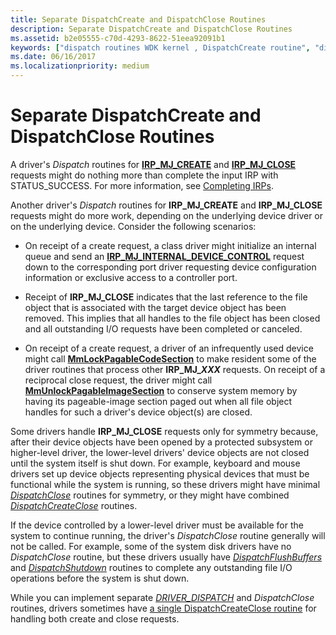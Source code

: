 ```yaml
---
title: Separate DispatchCreate and DispatchClose Routines
description: Separate DispatchCreate and DispatchClose Routines
ms.assetid: b2e05555-c70d-4293-8622-51eea92091b1
keywords: ["dispatch routines WDK kernel , DispatchCreate routine", "dispatch routines WDK kernel , DispatchClose routine", "DispatchClose routine", "DispatchCreate routine", "IRP_MJ_CREATE I/O function code", "IRP_MJ_CLOSE I/O function code", "create dispatch routines WDK kernel", "close dispatch routines WDK kernel"]
ms.date: 06/16/2017
ms.localizationpriority: medium
---
```


# Separate DispatchCreate and DispatchClose Routines





A driver's *Dispatch* routines for [**IRP\_MJ\_CREATE**](https://msdn.microsoft.com/library/windows/hardware/ff550729) and [**IRP\_MJ\_CLOSE**](https://msdn.microsoft.com/library/windows/hardware/ff550720) requests might do nothing more than complete the input IRP with STATUS\_SUCCESS. For more information, see [Completing IRPs](completing-irps.md).

Another driver's *Dispatch* routines for **IRP\_MJ\_CREATE** and **IRP\_MJ\_CLOSE** requests might do more work, depending on the underlying device driver or on the underlying device. Consider the following scenarios:

- On receipt of a create request, a class driver might initialize an internal queue and send an [**IRP\_MJ\_INTERNAL\_DEVICE\_CONTROL**](https://msdn.microsoft.com/library/windows/hardware/ff550766) request down to the corresponding port driver requesting device configuration information or exclusive access to a controller port.

- Receipt of **IRP\_MJ\_CLOSE** indicates that the last reference to the file object that is associated with the target device object has been removed. This implies that all handles to the file object has been closed and all outstanding I/O requests have been completed or canceled.

- On receipt of a create request, a driver of an infrequently used device might call [**MmLockPagableCodeSection**](https://msdn.microsoft.com/library/windows/hardware/ff554601) to make resident some of the driver routines that process other **IRP\_MJ\_*XXX*** requests. On receipt of a reciprocal close request, the driver might call [**MmUnlockPagableImageSection**](https://msdn.microsoft.com/library/windows/hardware/ff556377) to conserve system memory by having its pageable-image section paged out when all file object handles for such a driver's device object(s) are closed.

Some drivers handle **IRP\_MJ\_CLOSE** requests only for symmetry because, after their device objects have been opened by a protected subsystem or higher-level driver, the lower-level drivers' device objects are not closed until the system itself is shut down. For example, keyboard and mouse drivers set up device objects representing physical devices that must be functional while the system is running, so these drivers might have minimal [*DispatchClose*](https://docs.microsoft.com/windows-hardware/drivers/ddi/content/wdm/nc-wdm-driver_dispatch) routines for symmetry, or they might have combined [*DispatchCreateClose*](https://docs.microsoft.com/windows-hardware/drivers/ddi/content/wdm/nc-wdm-driver_dispatch) routines.

If the device controlled by a lower-level driver must be available for the system to continue running, the driver's *DispatchClose* routine generally will not be called. For example, some of the system disk drivers have no *DispatchClose* routine, but these drivers usually have [*DispatchFlushBuffers*](https://docs.microsoft.com/windows-hardware/drivers/ddi/content/wdm/nc-wdm-driver_dispatch) and [*DispatchShutdown*](https://docs.microsoft.com/windows-hardware/drivers/ddi/content/wdm/nc-wdm-driver_dispatch) routines to complete any outstanding file I/O operations before the system is shut down.

While you can implement separate [*DRIVER_DISPATCH*](https://docs.microsoft.com/windows-hardware/drivers/ddi/content/wdm/nc-wdm-driver_dispatch) and *DispatchClose* routines, drivers sometimes have [a single DispatchCreateClose routine](a-single-dispatchcreateclose-routine.md) for handling both create and close requests.

 

 




